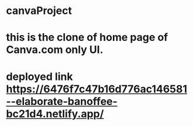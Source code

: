 # canvaProject

# this is the clone of home page of Canva.com only UI.

# deployed link https://6476f7c47b16d776ac146581--elaborate-banoffee-bc21d4.netlify.app/
